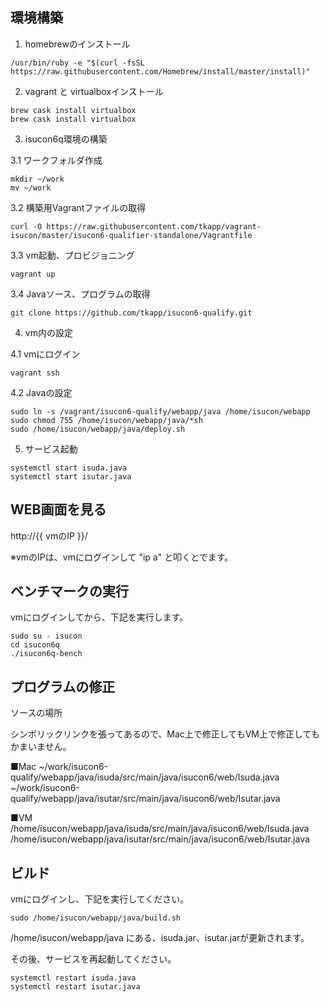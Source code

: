 
## 環境構築

1. homebrewのインストール

````
/usr/bin/ruby -e "$(curl -fsSL https://raw.githubusercontent.com/Homebrew/install/master/install)"
````

2. vagrant と virtualboxインストール

````
brew cask install virtualbox
brew cask install virtualbox
````


3. isucon6q環境の構築

3.1 ワークフォルダ作成
````
mkdir ~/work
mv ~/work
````

3.2 構築用Vagrantファイルの取得

````
curl -O https://raw.githubusercontent.com/tkapp/vagrant-isucon/master/isucon6-qualifier-standalone/Vagrantfile
````


3.3 vm起動、プロビジョニング
````
vagrant up
````


3.4 Javaソース、プログラムの取得

````
git clone https://github.com/tkapp/isucon6-qualify.git
````


4. vm内の設定

4.1 vmにログイン
````
vagrant ssh
````

4.2 Javaの設定
````
sudo ln -s /vagrant/isucon6-qualify/webapp/java /home/isucon/webapp
sudo chmod 755 /home/isucon/webapp/java/*sh
sudo /home/isucon/webapp/java/deploy.sh
````

5. サービス起動
````
systemctl start isuda.java
systemctl start isutar.java
````

## WEB画面を見る


http://{{ vmのIP }}/

※vmのIPは、vmにログインして "ip a" と叩くとでます。


## ベンチマークの実行

vmにログインしてから、下記を実行します。

````
sudo su - isucon
cd isucon6q
./isucon6q-bench
````

## プログラムの修正

ソースの場所

シンボリックリンクを張ってあるので、Mac上で修正してもVM上で修正してもかまいません。

■Mac
~/work/isucon6-qualify/webapp/java/isuda/src/main/java/isucon6/web/Isuda.java
~/work/isucon6-qualify/webapp/java/isutar/src/main/java/isucon6/web/Isutar.java

■VM
/home/isucon/webapp/java/isuda/src/main/java/isucon6/web/Isuda.java
/home/isucon/webapp/java/isutar/src/main/java/isucon6/web/Isutar.java


## ビルド

vmにログインし、下記を実行してください。

````
sudo /home/isucon/webapp/java/build.sh
````

/home/isucon/webapp/java にある、isuda.jar、isutar.jarが更新されます。

その後、サービスを再起動してください。

````
systemctl restart isuda.java
systemctl restart isutar.java
````
